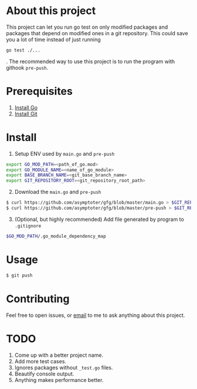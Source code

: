 # About this project

This project can let you run go test on only modified packages and packages that depend on modified ones in a git repository. This could save you a lot of time instead of just running
```bash
go test ./...
```
. The recommended way to use this project is to run the program with githook `pre-push`.

# Prerequisites

1. [Install Go](https://go.dev/doc/install)
2. [Install Git](https://git-scm.com/downloads)

# Install


1. Setup ENV used by `main.go` and `pre-push`
 
```bash
export GO_MOD_PATH=<path_of_go.mod>
export GO_MODULE_NAME=<name_of_go_module>
export BASE_BRANCH_NAME=<git_base_branch_name>
export GIT_REPOSITORY_ROOT=<git_repository_root_path>
```
 
2. Download the `main.go` and `pre-push`

```bash
$ curl https://github.com/asymptoter/gfg/blob/master/main.go > $GIT_REPOSITORY_ROOT/.git/hooks/main.go  
$ curl https://github.com/asymptoter/gfg/blob/master/pre-push > $GIT_REPOSITORY_ROOT/.git/hooks/pre-push  
```

3. (Optional, but highly recommended) Add file generated by program to `.gitignore`

```bash
$GO_MOD_PATH/.go_module_dependency_map
```

# Usage

```bash
$ git push
```

# Contributing

Feel free to open issues, or [email](asymptotion@gmail.com) to me to ask anything about this project.

# TODO

1. Come up with a better project name.
2. Add more test cases.
3. Ignores packages without `_test.go` files.
4. Beautify console output.
5. Anything makes performance better.
